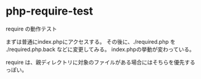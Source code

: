 php-require-test
================
require の動作テスト

まずは普通にindex.phpにアクセスする。
その後に、./required.php を ./required.php.back などに変更してみる。
index.phpの挙動が変わっている。

require は、親ディレクトリに対象のファイルがある場合にはそちらを優先するっぽい。
